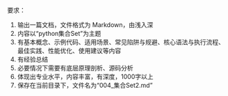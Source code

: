  要求：
1. 输出一篇文档，文件格式为 Markdown，由浅入深
2. 内容以“python集合Set”为主题
3. 有基本概念、示例代码、适用场景、常见陷阱与规避、核心语法与执行流程、最佳实践、性能优化、使用建议等内容
4. 有经验总结
5. 必要情况下需要有底层原理剖析、源码分析
6. 体现出专业水平，内容丰富，有深度，1000字以上
7. 保存在当前目录下，文件名为“004_集合Set2.md”
